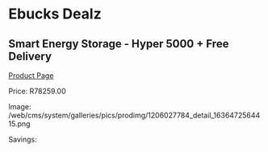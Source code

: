 
# Ebucks Dealz
## Smart Energy Storage - Hyper 5000 + Free Delivery
[Product Page](https://www.ebucks.com/web/shop/productSelected.do?prodId=1206027784&catId=1228554752)

Price: R78259.00

Image: /web/cms/system/galleries/pics/prodimg/1206027784_detail_1636472564415.png

Savings: 


	